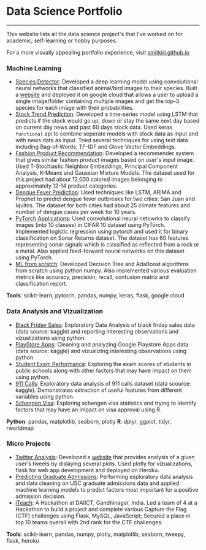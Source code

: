 # Data Science Portfolio
---
This website lists all the data science project's that I've worked on for academic, self-learning or hobby purposes. 

For a more visually appealing portfolio experience, visit [smitkiri.github.io](https://smitkiri.github.io/)

### Machine Learning
- [Species Detector](https://gitlab.com/smit.kiri/species-detector): Developed a deep learning model using convolutional neural networks that classified animal/bird images to their species. Built a [website](https://species-detector.ue.r.appspot.com/) and deployed it on google cloud that allows a user to upload a single image/folder containing multiple images and get the top-3 species for each image with their probabilities.
- [Stock Trend Prediction](https://github.com/smitkiri/stock-trend-prediction): Developed a time-series model using LSTM that predicts if the stock would go up, down or stay the same next day based on current day news and past 60 days stock data. Used keras `functional` api to combine seperate models with stock data as input and with news data as input. Tried several techniques for using text data including Bag-of-Words, TF-IDF and Glove Vector Embeddings.
- [Fashion Product Recommendation](https://github.com/smitkiri/fashion-product-recommendation): Developed a recommender system that gives similar fashion product images based on user's input image. Used T-Stochiastic Neighbor Embeddings, Principal Component Analysis, K-Means and Gaussian Mixture Models. The dataset used for this project had about 12,000 colored images belonging to approximately 12-14 product categories.
- [Dengue Fever Prediction](https://github.com/smitkiri/predicting-dengue-fever): Used techniques like LSTM, ARIMA and Prophet to predict dengue fever outbreaks for two cities: San Juan and Iquitos. The dataset for both cities had about 25 climate features and number of dengue cases per week for 10 years. 
- [PyTorch Applications](https://github.com/smitkiri/pytorch-applications): Used convolutional neural netowrks to classify images (into 10 classes) in CIFAR 10 dataset using PyTorch. Implemented logistic regression using pytorch and used it for binary classification on Sonar Returns dataset. The dataset has 60 features representing sonar signals which is classified as reflected from a rock or a metal. Also applied feed-forward neural networks on this dataset using PyTorch.
- [ML from scratch](https://github.com/smitkiri/ml-from-scratch): Developed Decision Tree and AdaBoost algorithms from scratch using python numpy. Also implemented various evaluation metrics like accuracy, precision, recall, confusion matrix and classification report.

**Tools**: scikit-learn, pytorch, pandas, numpy, keras, flask, google cloud

### Data Analysis and Vizualization
- [Black Friday Sales](https://github.com/smitkiri/black-friday-sales): Exploratory Data Analysis of black friday sales data (data source: kaggle) and reporting interesting observations and vizualizations using python.
- [PlayStore Apps](https://github.com/smitkiri/playstore-apps): Cleaning and analyzing Google Playstore Apps data (data source: kaggle) and vizualizing interesting observations using python.
- [Student Exam Performance](https://github.com/smitkiri/student-exam-performance): Exploring the exam scores of students in public schools along with other factors that may have impact on them using python.
- [911 Calls](https://github.com/smitkiri/911-calls): Exploratory data analysis of 911 calls dataset (data scource: kaggle). Demonstrates extraction of useful features from different variables using python.
- [Schengen Visa](https://github.com/smitkiri/schengen-visa): Exploring schengen visa statistics and trying to identify factors that may have an impact on visa approval using R.

**Python**: pandas, matplotlib, seaborn, plotly
**R**: dplyr, ggplot, tidyr, rworldmap

### Micro Projects

- [Twitter Analysis](https://github.com/smitkiri/twitter-analysis): Developed a [website](http://twitter-analysis1.herokuapp.com/) that provides analysis of a given user's tweets by dislaying several plots. Used plotly for vizualizations, flask for web app development and deployed on Heroku.
- [Predicting Graduate Admissions](https://github.com/smitkiri/predicting-graduate-admissions): Performing exploratory data analysis and data cleaning on USC graduate admissions data and applied machine learning models to predict factors most important for a positive admission decision.
- [iTeach](): A Hackathon at DAIICT, Gandhinagar, India. Led a team of 4 at a Hackathon to build a project and complete various Capture the Flag (CTF) challenges using Flask, MySQL, JavaScript; Secured a place in top 10 teams overall with 2nd rank for the CTF challenges.

**Tools**: scikit-learn, pandas, numpy, plotly, matplotlib, seaborn, tweepy, flask, heroku